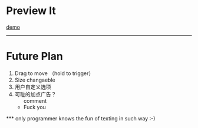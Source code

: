 <h1>Preview It</h1>
<a href="http://aahung.github.io/previewIt">demo</a>
<hr/>
<h1>Future Plan</h1>
<ol>
  <li>Drag to move （hold to trigger）</li>
  <li>Size changaeble</li>
  <li>用户自定义选项</li>
  <li>可耻的加点广告？
    <ul>comment
      <li>Fuck you</li>
    </ul>
  </li>
</ol>
<p>*** only programmer knows the fun of texting in such way :-) </p>
